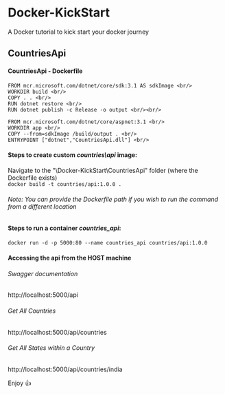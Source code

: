 # Docker-KickStart
A Docker tutorial to kick start your docker journey

## CountriesApi

#### CountriesApi - Dockerfile
```
FROM mcr.microsoft.com/dotnet/core/sdk:3.1 AS sdkImage <br/>
WORKDIR build <br/>
COPY . . <br/>
RUN dotnet restore <br/>
RUN dotnet publish -c Release -o output <br/><br/>

FROM mcr.microsoft.com/dotnet/core/aspnet:3.1 <br/>
WORKDIR app <br/>
COPY --from=sdkImage /build/output . <br/>
ENTRYPOINT ["dotnet","CountriesApi.dll"] <br/>
```

#### Steps to create custom *countries\api* image:

Navigate to the "\Docker-KickStart\CountriesApi" folder (where the Dockerfile exists)<br/>
`docker build -t countries/api:1.0.0 .` <br/>

###### *Note: You can provide the Dockerfile path if you wish to run the command from a different location*

#### Steps to run a container *countries_api*:

`docker run -d -p 5000:80 --name countries_api countries/api:1.0.0`

#### Accessing the api from the HOST machine

###### *Swagger documentation*
http://localhost:5000/api                     

###### *Get All Countries*
http://localhost:5000/api/countries             

###### *Get All States within a Country*
http://localhost:5000/api/countries/india       

Enjoy :+1:
